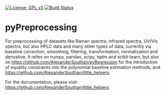 [![License: GPL v3](https://img.shields.io/badge/License-GPLv3-blue.svg)](https://www.gnu.org/licenses/gpl-3.0)
[![Build Status](https://app.travis-ci.com/AlexanderSouthan/pyPreprocessing.svg?branch=master)](https://app.travis-ci.com/AlexanderSouthan/pyPreprocessing)

# pyPreprocessing
For preprocessing of datasets like Raman spectra, infrared spectra, UV/Vis
spectra, but also HPLC data and many other types of data, currently via
baseline correction, smoothing, filtering, transformation, normalization and
derivative. It relies on numpy, pandas, scipy, tqdm and scikit-learn, but also
on https://github.com/AlexanderSouthan/pyRegression for the introduction of
equality constraints into the polynomial baseline estimation methods, and
https://github.com/AlexanderSouthan/little_helpers.

For the documentation, please visit: 
https://github.com/AlexanderSouthan/little_helpers
